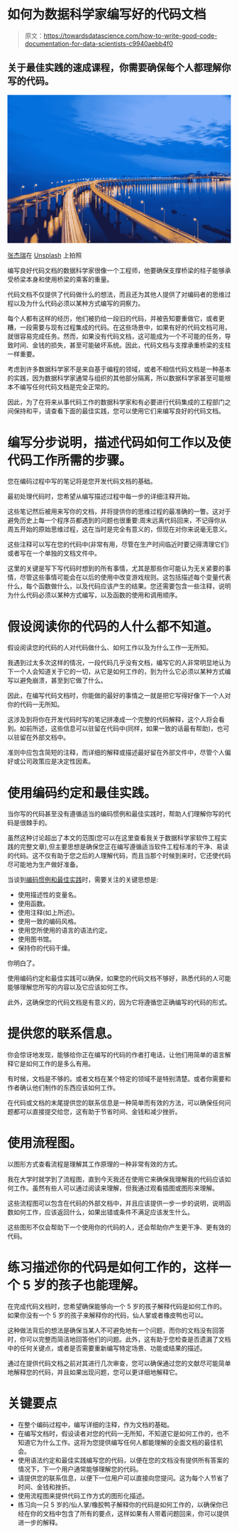 # 如何为数据科学家编写好的代码文档

> 原文：<https://towardsdatascience.com/how-to-write-good-code-documentation-for-data-scientists-c9940aebb4f0>

## 关于最佳实践的速成课程，你需要确保每个人都理解你写的代码。

![](img/43850737d17bebc8e35d767132ae2b00.png)

[张杰瑞](https://unsplash.com/@paper_moon?utm_source=medium&utm_medium=referral)在 [Unsplash](https://unsplash.com?utm_source=medium&utm_medium=referral) 上拍照

编写良好代码文档的数据科学家很像一个工程师，他要确保支撑桥梁的柱子能够承受桥梁本身和使用桥梁的乘客的重量。

代码文档不仅提供了代码做什么的想法，而且还为其他人提供了对编码者的思维过程以及为什么代码必须以某种方式编写的洞察力。

每个人都有这样的经历，他们被扔给一段旧的代码，并被告知要重做它，或者更糟，一段需要与现有过程集成的代码。在这些场景中，如果有好的代码文档可用，就很容易完成任务。然而，如果没有代码文档，这可能成为一个不可能的任务，导致时间、金钱的损失，甚至可能破坏系统。因此，代码文档与支撑承重桥梁的支柱一样重要。

考虑到许多数据科学家不是来自基于编程的领域，或者不相信代码文档是一种基本的实践，因为数据科学家通常与组织的其他部分隔离，所以数据科学家甚至可能根本不编写任何代码文档是完全正常的。

因此，为了在将来从事代码工作的数据科学家和有必要进行代码集成的工程部门之间保持和平，请查看下面的最佳实践，您可以使用它们来编写良好的代码文档。

# 编写分步说明，描述代码如何工作以及使代码工作所需的步骤。

您在编码过程中写的笔记将是您开发代码文档的基础。

最初处理代码时，您希望从编写描述过程中每一步的详细注释开始。

这些笔记然后被用来写你的文档，并将提供你的思维过程的最准确的一瞥。这对于避免历史上每一个程序员都遇到的问题也很重要:周末远离代码回来，不记得你从周五开始的原始思维过程，这在当时是完全有意义的，但现在对你来说毫无意义。

这些注释可以写在您的代码中(非常有用，尽管在生产时间临近时要记得清理它们)或者写在一个单独的文档文件中。

这里的关键是写下写代码时想到的所有事情，尤其是那些你可能认为无关紧要的事情，尽管这些事情可能会在以后的使用中改变游戏规则。这包括描述每个变量代表什么，每个函数做什么，以及代码应该产生的结果。您还需要包含一些注释，说明为什么代码必须以某种方式编写，以及函数的使用和调用顺序。

# 假设阅读你的代码的人什么都不知道。

假设阅读您的代码的人对代码做什么、如何工作以及为什么工作一无所知。

我遇到过太多次这样的情况，一段代码几乎没有文档，编写它的人非常明显地认为下一个人会知道关于它的一切，从它是如何工作的，到为什么它必须以某种方式编写以避免崩溃，甚至到它做了什么。

因此，在编写代码文档时，你能做的最好的事情之一就是把它写得好像下一个人对你的代码一无所知。

这涉及到将你在开发代码时写的笔记拼凑成一个完整的代码解释，这个人将会看到。如前所述，这些信息可以驻留在代码中(同样，如果一致的话最有帮助)，也可以驻留在外部文档中。

准则中应包含简短的注释，而详细的解释或描述最好留在外部文件中，尽管个人偏好或公司政策应是决定性因素。

# 使用编码约定和最佳实践。

当你写的代码甚至没有遵循适当的编码惯例和最佳实践时，帮助人们理解你写的代码是很棘手的。

虽然这种讨论超出了本文的范围(您可以在这里查看我关于数据科学家软件工程实践的完整文章),但主要思想是确保您正在编写遵循适当软件工程标准的干净、易读的代码。这不仅有助于您之后的人理解代码，而且当那个时候到来时，它还使代码尽可能地为生产做好准备。

当谈到[编码惯例和最佳实践](/software-engineering-best-practices-for-data-scientists-4c199ede6e03)时，需要关注的关键思想是:

*   使用描述性的变量名。
*   使用函数。
*   使用注释(如上所述)。
*   使用一致的编码风格。
*   使用您所使用的语言的语法约定。
*   使用图书馆。
*   保持你的代码干燥。

你明白了。

使用编码约定和最佳实践可以确保，如果您的代码文档不够好，熟悉代码的人可能能够理解您所写的内容以及它应该如何工作。

此外，这确保您的代码文档是有意义的，因为它将遵循您正确编写的代码的形式。

# 提供您的联系信息。

你会惊讶地发现，能够给你正在编写的代码的作者打电话，让他们用简单的语言解释它是如何工作的是多么有用。

有时候，文档是不够的。或者文档在某个特定的领域不是特别清楚。或者你需要和作者确认他们制作的东西应该如何工作。

在代码或文档的末尾提供您的联系信息是一种简单而有效的方法，可以确保任何问题都可以直接提交给您，这有助于节省时间、金钱和减少挫折。

# 使用流程图。

以图形方式查看流程是理解其工作原理的一种非常有效的方式。

我在大学时就学到了流程图，直到今天我还在使用它来确保我理解我的代码应该如何工作。虽然有些人可以通过阅读来理解，但我通过观看插图或图形来理解。

这些流程图可以包含在代码的外部文档中，并且应该提供一步一步的说明，说明函数如何工作，应该返回什么，如果出错或条件不满足应该发生什么。

这些图形不仅会帮助下一个使用你的代码的人，还会帮助你产生更干净、更有效的代码。

# 练习描述你的代码是如何工作的，这样一个 5 岁的孩子也能理解。

在完成代码文档时，您希望确保能够向一个 5 岁的孩子解释代码是如何工作的。如果你没有一个 5 岁的孩子来解释你的代码，仙人掌或者橡皮鸭也可以。

这种做法背后的想法是确保当某人不可避免地有一个问题，而你的文档没有回答时，你可以完整而简洁地回答他们的问题。此外，这有助于您检查是否遗漏了文档中的任何关键点，或者是否需要重新编写特定场景、功能或结果的描述。

通过在提供代码文档之前对其进行几次审查，您可以确保通过您的文献尽可能简单地解释您的代码，并且如果出现问题，您可以更详细地解释它。

# 关键要点

*   在整个编码过程中，编写详细的注释，作为文档的基础。
*   在编写文档时，假设读者对您的代码一无所知，不知道它是如何工作的，也不知道它为什么工作。这将为您提供编写任何人都能理解的全面文档的最佳机会。
*   使用语法约定和最佳实践编写您的代码，以便在您的文档没有提供所有答案的情况下，下一个用户通常能够理解您的代码。
*   请提供您的联系信息，以便下一位用户可以直接向您提问。这为每个人节省了时间、金钱和挫折。
*   使用流程图来提供代码工作方式的图形化描述。
*   练习向一只 5 岁的/仙人掌/橡胶鸭子解释你的代码是如何工作的，以确保你已经在你的文档中包含了所有的要点，这样如果有人带着问题回来，你可以提供进一步的解释。